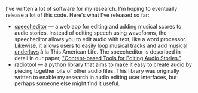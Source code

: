 I've written a lot of software for my research. I'm hoping to
eventually release a lot of this code. Here's what I've released so
far:

* [speecheditor](https://ucbvislab.github.io/speecheditor) &mdash; a web app for editing and adding musical scores to audio stories. Instead of editing speech using waveforms, the speecheditor allows you to edit audio with text, like a word processor. Likewise, it allows users to easily loop musical tracks and add [musical underlays](http://vis.berkeley.edu/papers/underscore) à la This American Life. The speecheditor is described in detail in our paper, ["Content-based Tools for Editing Audio Stories."](http://vis.berkeley.edu/papers/audiostories)
* [radiotool](http://github.com/ucbvislab/radiotool) &mdash; a python
  library that aims to make it easy to create audio by piecing
  together bits of other audio files. This library was originally
  written to enable my research in audio editing user interfaces, but
  perhaps someone else might find it useful.